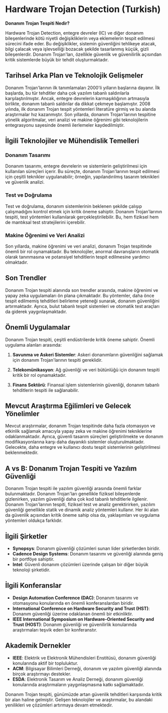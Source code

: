 # Hardware Trojan Detection (Turkish)

**Donanım Trojan Tespiti Nedir?**

Hardware Trojan Detection, entegre devreler (IC) ve diğer donanım bileşenlerinde kötü niyetli değişikliklerin veya eklemelerin tespit edilmesi sürecini ifade eder. Bu değişiklikler, sistemin güvenliğini tehlikeye atacak, bilgi çalacak veya işlevselliği bozacak şekilde tasarlanmış küçük, gizli bileşenlerdir. Donanım Trojan'ları, özellikle güvenlik ve güvenilirlik açısından kritik sistemlerde büyük bir tehdit oluşturmaktadır.

## Tarihsel Arka Plan ve Teknolojik Gelişmeler

Donanım Trojan'larının ilk tanımlamaları 2000'li yılların başlarına dayanır. İlk başlarda, bu tür tehditler daha çok yazılım tabanlı saldırılarla karşılaştırılmıştır. Ancak, entegre devrelerin karmaşıklığının artmasıyla birlikte, donanım tabanlı saldırılar da dikkat çekmeye başlamıştır. 2008 yılında, ilk donanım Trojan tespit yöntemleri literatüre girmiş ve bu alanda araştırmalar hız kazanmıştır. Son yıllarda, donanım Trojan'larının tespitine yönelik algoritmalar, veri analizi ve makine öğrenimi gibi teknolojilerin entegrasyonu sayesinde önemli ilerlemeler kaydedilmiştir.

## İlgili Teknolojiler ve Mühendislik Temelleri

### Donanım Tasarımı

Donanım tasarımı, entegre devrelerin ve sistemlerin geliştirilmesi için kullanılan süreçleri içerir. Bu süreçte, donanım Trojan'larının tespit edilmesi için çeşitli teknikler uygulanabilir; örneğin, yapılandırılmış tasarım teknikleri ve güvenlik analizi.

### Test ve Doğrulama

Test ve doğrulama, donanım sistemlerinin beklenen şekilde çalışıp çalışmadığını kontrol etmek için kritik öneme sahiptir. Donanım Trojan'larının tespiti, test yöntemleri kullanılarak gerçekleştirilebilir. Bu, hem fiziksel hem de mantıksal test stratejilerini içerebilir.

### Makine Öğrenimi ve Veri Analizi

Son yıllarda, makine öğrenimi ve veri analizi, donanım Trojan tespitinde önemli bir rol oynamaktadır. Bu teknolojiler, anormal davranışların otomatik olarak tanınmasına ve potansiyel tehditlerin tespit edilmesine yardımcı olmaktadır.

## Son Trendler

Donanım Trojan tespiti alanında son trendler arasında, makine öğrenimi ve yapay zeka uygulamaları ön plana çıkmaktadır. Bu yöntemler, daha önce tespit edilmemiş tehditleri belirleme yeteneği sunarak, donanım güvenliğini artırmaktadır. Ayrıca, bulut tabanlı tespit sistemleri ve otomatik test araçları da giderek yaygınlaşmaktadır.

## Önemli Uygulamalar

Donanım Trojan tespiti, çeşitli endüstrilerde kritik öneme sahiptir. Önemli uygulama alanları arasında:

1. **Savunma ve Askeri Sistemler**: Askeri donanımların güvenliğini sağlamak için donanım Trojan'larının tespiti gereklidir.
  
2. **Telekomünikasyon**: Ağ güvenliği ve veri bütünlüğü için donanım tespiti kritik bir rol oynamaktadır.
  
3. **Finans Sektörü**: Finansal işlem sistemlerinin güvenliği, donanım tabanlı tehditlerin tespiti ile sağlanabilir.

## Mevcut Araştırma Eğilimleri ve Gelecek Yönelimler

Mevcut araştırmalar, donanım Trojan tespitinde daha fazla otomasyon ve etkinlik sağlamak amacıyla yapay zeka ve makine öğrenimi tekniklerine odaklanmaktadır. Ayrıca, güvenli tasarım süreçleri geliştirilmekte ve donanım modifikasyonlarına karşı daha dayanıklı sistemler oluşturulmaktadır. Gelecekte, daha entegre ve kullanıcı dostu tespit sistemlerinin geliştirilmesi beklenmektedir.

## A vs B: Donanım Trojan Tespiti ve Yazılım Güvenliği

Donanım Trojan tespiti ile yazılım güvenliği arasında önemli farklar bulunmaktadır. Donanım Trojan'ları genellikle fiziksel bileşenlerde gizlenirken, yazılım güvenliği daha çok kod tabanlı tehditlerle ilgilenir. Donanım Trojan'larının tespiti, fiziksel test ve analiz gerektirirken, yazılım güvenliği genellikle statik ve dinamik analiz yöntemleri kullanır. Her iki alan da güvenlik açısından kritik öneme sahip olsa da, yaklaşımları ve uygulama yöntemleri oldukça farklıdır.

## İlgili Şirketler

- **Synopsys**: Donanım güvenliği çözümleri sunan lider şirketlerden biridir.
- **Cadence Design Systems**: Donanım tasarımı ve güvenliği alanında geniş bir portföye sahiptir.
- **Intel**: Güvenli donanım çözümleri üzerinde çalışan bir diğer büyük teknoloji şirketidir.

## İlgili Konferanslar

- **Design Automation Conference (DAC)**: Donanım tasarımı ve otomasyonu konularında en önemli konferanslardan biridir.
- **International Conference on Hardware Security and Trust (HST)**: Donanım güvenliği üzerine odaklanan önemli bir etkinliktir.
- **IEEE International Symposium on Hardware-Oriented Security and Trust (HOST)**: Donanım güvenliği ve güvenilirlik konularında araştırmaları teşvik eden bir konferanstır.

## Akademik Dernekler

- **IEEE**: Elektrik ve Elektronik Mühendisleri Enstitüsü, donanım güvenliği konularında aktif bir topluluktur.
- **ACM**: Bilgisayar Bilimleri Derneği, donanım ve yazılım güvenliği alanında birçok araştırmayı destekler.
- **ESDA**: Elektronik Tasarım ve Analiz Derneği, donanım güvenliği konularında araştırmaların yaygınlaşmasına katkı sağlamaktadır.

Donanım Trojan tespiti, günümüzde artan güvenlik tehditleri karşısında kritik bir alan haline gelmiştir. Gelişen teknolojiler ve araştırmalar, bu alandaki yenilikleri ve çözümleri artırmaya devam etmektedir.